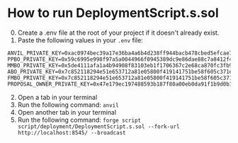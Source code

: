 # How to run DeploymentScript.s.sol

0. Create a .env file at the root of your project if it doesn't already exist.
1. Paste the following values in your `.env` file:

```
ANVIL_PRIVATE_KEY=0xac0974bec39a17e36ba4a6b4d238ff944bacb478cbed5efcae784d7bf4f2ff80
PPBO_PRIVATE_KEY=0x59c6995e998f97a5a0044966f0945389dc9e86dae88c7a8412f4603b6b78690d
MMBO_PRIVATE_KEY=0x5de4111afa1a4b94908f83103eb1f1706367c2e68ca870fc3fb9a804cdab365a
ABO_PRIVATE_KEY=0x7c852118294e51e653712a81e05800f419141751be58f605c371e15141b007a6
FMBO_PRIVATE_KEY=0x7c852118294e51e653712a81e05800f419141751be58f605c371e15141b007a6
PROPOSAL_OWNER_PRIVATE_KEY=0x47e179ec197488593b187f80a00eb0da91f1b9d0b13f8733639f19c30a34926a
```

2. Open a tab in your terminal
3. Run the following command: `anvil`
4. Open another tab in your terminal
5. Run the following command:
   `forge script script/deployment/DeploymentScript.s.sol --fork-url http://localhost:8545/ --broadcast`
